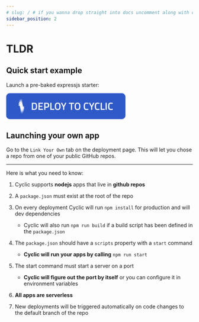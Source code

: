 ```yaml
---
# slug: / # if you wanna drop straight into docs uncomment along with config change
sidebar_position: 2
---
```


# TLDR

## Quick start example

Launch a pre-baked expressjs starter:

[![Deploy Expressjs Starter on Cyclic](/img/cyclic/deploy.svg)](https://app.cyclic.sh/api/app/deploy/cyclic-software/express-hello-world)


## Launching your own app

Go to the `Link Your Own` tab on the deployment page. This will let you chose a repo from one of your public GitHub repos.

---------
Here is what you need to know:

1. Cyclic supports **nodejs** apps that live in **github repos**
2. A `package.json` must exist at the root of the repo
3. On every deployment Cyclic will run `npm install` for production and will dev dependencies 
   - Cyclic will also run `npm run build` if a build script has been defined in the `package.json`
4. The `package.json` should have a `scripts` property with a `start` command

   - **Cyclic will run your apps by calling** `npm run start`
5. The start command must start a server on a port

   - **Cyclic will figure out the port by itself** or you can configure it in environment variables
6. **All apps are serverless**
7. New deployments will be triggered automatically on code changes to the default branch of the repo

